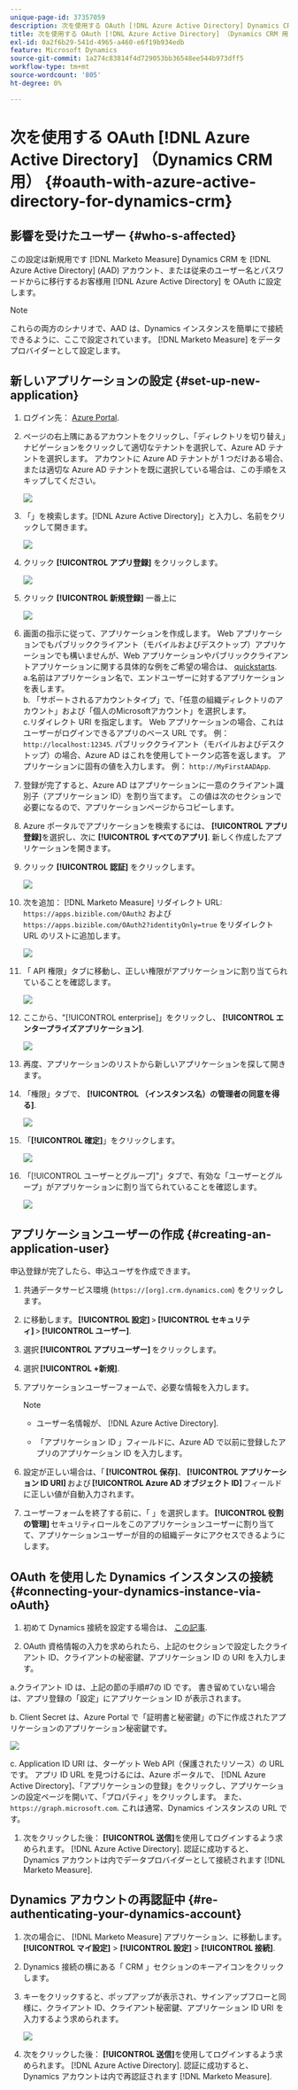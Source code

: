 ```yaml
---
unique-page-id: 37357059
description: 次を使用する OAuth [!DNL Azure Active Directory] Dynamics CRM の場合 — [!DNL Marketo Measure]
title: 次を使用する OAuth [!DNL Azure Active Directory] （Dynamics CRM 用）
exl-id: 0a2f6b29-541d-4965-a460-e6f19b934edb
feature: Microsoft Dynamics
source-git-commit: 1a274c83814f4d729053bb36548ee544b973dff5
workflow-type: tm+mt
source-wordcount: '805'
ht-degree: 0%

---
```


# 次を使用する OAuth [!DNL Azure Active Directory] （Dynamics CRM 用） {#oauth-with-azure-active-directory-for-dynamics-crm}

## 影響を受けたユーザー {#who-s-affected}

この設定は新規用です [!DNL Marketo Measure] Dynamics CRM を [!DNL Azure Active Directory] (AAD) アカウント、または従来のユーザー名とパスワードからに移行するお客様用 [!DNL Azure Active Directory] を OAuth に設定します。

>[!NOTE]
>
>これらの両方のシナリオで、AAD は、Dynamics インスタンスを簡単にで接続できるように、ここで設定されています。 [!DNL Marketo Measure] をデータプロバイダーとして設定します。

## 新しいアプリケーションの設定 {#set-up-new-application}

1. ログイン先： [Azure Portal](https://portal.azure.com/#home).

1. ページの右上隅にあるアカウントをクリックし、「ディレクトリを切り替え」ナビゲーションをクリックして適切なテナントを選択して、Azure AD テナントを選択します。 アカウントに Azure AD テナントが 1 つだけある場合、または適切な Azure AD テナントを既に選択している場合は、この手順をスキップしてください。

   ![](assets/setup-2.png)

1. 「」を検索します。[!DNL Azure Active Directory]」と入力し、名前をクリックして開きます。

   ![](assets/setup-3.png)

1. クリック **[!UICONTROL アプリ登録]** をクリックします。

   ![](assets/setup-4.png)

1. クリック **[!UICONTROL 新規登録]** 一番上に

   ![](assets/setup-5.png)

1. 画面の指示に従って、アプリケーションを作成します。 Web アプリケーションでもパブリッククライアント（モバイルおよびデスクトップ）アプリケーションでも構いませんが、Web アプリケーションやパブリッククライアントアプリケーションに関する具体的な例をご希望の場合は、 [quickstarts](https://learn.microsoft.com/en-us/azure/active-directory/develop/v2-overview).\
   a.名前はアプリケーション名で、エンドユーザーに対するアプリケーションを表します。\
   b. 「サポートされるアカウントタイプ」で、「任意の組織ディレクトリのアカウント」および「個人のMicrosoftアカウント」を選択します。\
   c.リダイレクト URI を指定します。 Web アプリケーションの場合、これはユーザーがログインできるアプリのベース URL です。 例： `http://localhost:12345`. パブリッククライアント（モバイルおよびデスクトップ）の場合、Azure AD はこれを使用してトークン応答を返します。 アプリケーションに固有の値を入力します。 例： `http://MyFirstAADApp`.

1. 登録が完了すると、Azure AD はアプリケーションに一意のクライアント識別子（アプリケーション ID）を割り当てます。 この値は次のセクションで必要になるので、アプリケーションページからコピーします。

1. Azure ポータルでアプリケーションを検索するには、 **[!UICONTROL アプリ登録]**&#x200B;を選択し、次に **[!UICONTROL すべてのアプリ]**. 新しく作成したアプリケーションを開きます。

1. クリック **[!UICONTROL 認証]** をクリックします。

   ![](assets/setup-9.png)

1. 次を追加： [!DNL Marketo Measure] リダイレクト URL: `https://apps.bizible.com/OAuth2` および `https://apps.bizible.com/OAuth2?identityOnly=true` をリダイレクト URL のリストに追加します。

   ![](assets/setup-10.png)

1. 「 API 権限」タブに移動し、正しい権限がアプリケーションに割り当てられていることを確認します。

   ![](assets/setup-10a.png)

1. ここから、&quot;[!UICONTROL enterprise]」をクリックし、 **[!UICONTROL エンタープライズアプリケーション]**.

   ![](assets/setup-11.png)

1. 再度、アプリケーションのリストから新しいアプリケーションを探して開きます。

1. 「権限」タブで、 **[!UICONTROL （インスタンス名）の管理者の同意を得る]**.

   ![](assets/setup-13a.png)

1. 「**[!UICONTROL 確定]**」をクリックします。

   ![](assets/setup-13b.png)

1. 「[!UICONTROL ユーザーとグループ]&quot;」タブで、有効な「ユーザーとグループ」がアプリケーションに割り当てられていることを確認します。

   ![](assets/setup-14.png)

## アプリケーションユーザーの作成 {#creating-an-application-user}

申込登録が完了したら、申込ユーザを作成できます。

1. 共通データサービス環境 (`https://[org].crm.dynamics.com`) をクリックします。

1. に移動します。 **[!UICONTROL 設定]** > **[!UICONTROL セキュリティ]** > **[!UICONTROL ユーザー]**.

1. 選択 **[!UICONTROL アプリユーザー]** をクリックします。

1. 選択 **[!UICONTROL +新規]**.

1. アプリケーションユーザーフォームで、必要な情報を入力します。

   >[!NOTE]
   >
   >* ユーザー名情報が、 [!DNL Azure Active Directory].
   >
   >* 「アプリケーション ID 」フィールドに、Azure AD で以前に登録したアプリのアプリケーション ID を入力します。

1. 設定が正しい場合は、「 **[!UICONTROL 保存]**、 **[!UICONTROL アプリケーション ID URI]** および **[!UICONTROL Azure AD オブジェクト ID]** フィールドに正しい値が自動入力されます。

1. ユーザーフォームを終了する前に、「 」を選択します。 **[!UICONTROL 役割の管理]** セキュリティロールをこのアプリケーションユーザーに割り当てて、アプリケーションユーザーが目的の組織データにアクセスできるようにします。

## OAuth を使用した Dynamics インスタンスの接続 {#connecting-your-dynamics-instance-via-oAuth}

1. 初めて Dynamics 接続を設定する場合は、 [この記事](/help/marketo-measure-and-dynamics/getting-started-with-marketo-measure-and-dynamics/microsoft-dynamics-crm-installation-guide.md).

1. OAuth 資格情報の入力を求められたら、上記のセクションで設定したクライアント ID、クライアントの秘密鍵、アプリケーション ID の URI を入力します。

a.クライアント ID は、上記の節の手順#7の ID です。 書き留めていない場合は、アプリ登録の「設定」にアプリケーション ID が表示されます。

b. Client Secret は、Azure Portal で「証明書と秘密鍵」の下に作成されたアプリケーションのアプリケーション秘密鍵です。

![](assets/creating-2e.png)

c. Application ID URI は、ターゲット Web API（保護されたリソース）の URL です。 アプリ ID URL を見つけるには、Azure ポータルで、 [!DNL Azure Active Directory]、「アプリケーションの登録」をクリックし、アプリケーションの設定ページを開いて、「プロパティ」をクリックします。 また、 `https://graph.microsoft.com`. これは通常、Dynamics インスタンスの URL です。

1. 次をクリックした後： **[!UICONTROL 送信]**&#x200B;を使用してログインするよう求められます。 [!DNL Azure Active Directory]. 認証に成功すると、Dynamics アカウントは内でデータプロバイダーとして接続されます [!DNL Marketo Measure].

## Dynamics アカウントの再認証中 {#re-authenticating-your-dynamics-account}

1. 次の場合に、 [!DNL Marketo Measure] アプリケーション、に移動します。 **[!UICONTROL マイ設定]** > **[!UICONTROL 設定]** > **[!UICONTROL 接続]**.

1. Dynamics 接続の横にある「 CRM 」セクションのキーアイコンをクリックします。

1. キーをクリックすると、ポップアップが表示され、サインアップフローと同様に、クライアント ID、クライアント秘密鍵、アプリケーション ID URI を入力するよう求められます。

   ![](assets/re-authenticating-3.png)

1. 次をクリックした後： **[!UICONTROL 送信]**&#x200B;を使用してログインするよう求められます。 [!DNL Azure Active Directory]. 認証に成功すると、Dynamics アカウントは内で再認証されます [!DNL Marketo Measure].
